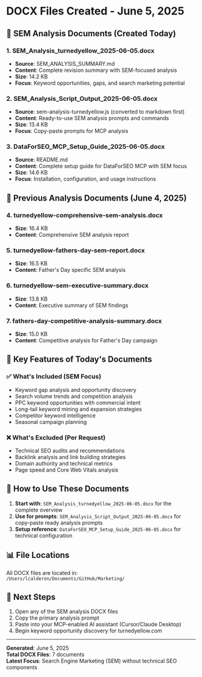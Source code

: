 # DOCX Files Created - June 5, 2025

## 📄 SEM Analysis Documents (Created Today)

### 1. **SEM_Analysis_turnedyellow_2025-06-05.docx**
- **Source**: SEM_ANALYSIS_SUMMARY.md
- **Content**: Complete revision summary with SEM-focused analysis
- **Size**: 14.2 KB
- **Focus**: Keyword opportunities, gaps, and search marketing potential

### 2. **SEM_Analysis_Script_Output_2025-06-05.docx**
- **Source**: sem-analysis-turnedyellow.js (converted to markdown first)
- **Content**: Ready-to-use SEM analysis prompts and commands
- **Size**: 13.4 KB
- **Focus**: Copy-paste prompts for MCP analysis

### 3. **DataForSEO_MCP_Setup_Guide_2025-06-05.docx**
- **Source**: README.md
- **Content**: Complete setup guide for DataForSEO MCP with SEM focus
- **Size**: 14.6 KB
- **Focus**: Installation, configuration, and usage instructions

## 📄 Previous Analysis Documents (June 4, 2025)

### 4. **turnedyellow-comprehensive-sem-analysis.docx**
- **Size**: 16.4 KB
- **Content**: Comprehensive SEM analysis report

### 5. **turnedyellow-fathers-day-sem-report.docx**
- **Size**: 16.5 KB
- **Content**: Father's Day specific SEM analysis

### 6. **turnedyellow-sem-executive-summary.docx**
- **Size**: 13.8 KB
- **Content**: Executive summary of SEM findings

### 7. **fathers-day-competitive-analysis-summary.docx**
- **Size**: 15.0 KB
- **Content**: Competitive analysis for Father's Day campaign

## 🎯 Key Features of Today's Documents

### ✅ **What's Included (SEM Focus)**
- Keyword gap analysis and opportunity discovery
- Search volume trends and competition analysis
- PPC keyword opportunities with commercial intent
- Long-tail keyword mining and expansion strategies
- Competitor keyword intelligence
- Seasonal campaign planning

### ❌ **What's Excluded (Per Request)**
- Technical SEO audits and recommendations
- Backlink analysis and link building strategies
- Domain authority and technical metrics
- Page speed and Core Web Vitals analysis

## 🚀 How to Use These Documents

1. **Start with**: `SEM_Analysis_turnedyellow_2025-06-05.docx` for the complete overview
2. **Use for prompts**: `SEM_Analysis_Script_Output_2025-06-05.docx` for copy-paste ready analysis prompts
3. **Setup reference**: `DataForSEO_MCP_Setup_Guide_2025-06-05.docx` for technical configuration

## 📊 File Locations

All DOCX files are located in: `/Users/lcalderon/Documents/GitHub/Marketing/`

## 🔄 Next Steps

1. Open any of the SEM analysis DOCX files
2. Copy the primary analysis prompt
3. Paste into your MCP-enabled AI assistant (Cursor/Claude Desktop)
4. Begin keyword opportunity discovery for turnedyellow.com

---

**Generated**: June 5, 2025  
**Total DOCX Files**: 7 documents  
**Latest Focus**: Search Engine Marketing (SEM) without technical SEO components 